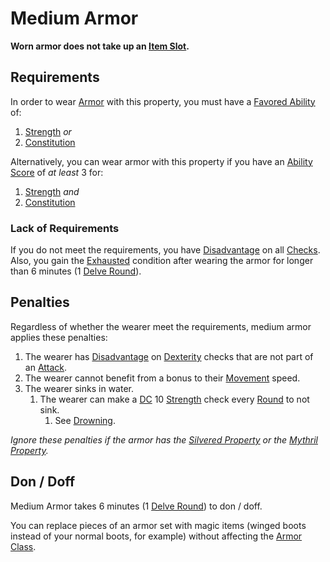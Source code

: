 # Medium Armor

**Worn armor does not take up an [Item Slot](../../Player%20Characters/Derived%20Statistics/Item%20Slot.md).**

## Requirements

In order to wear [Armor](../Armor/Armor.md) with this property, you must have a [Favored Ability](../../Player%20Characters/Backgrounds/Favored%20Ability.md) of:

1. [Strength](../../Player%20Characters/The%20Ability%20Scores/Strength.md) *or*
2. [Constitution](../../Player%20Characters/The%20Ability%20Scores/Constitution.md)

Alternatively, you can wear armor with this property if you have an [Ability Score](../../Player%20Characters/The%20Ability%20Scores/Ability%20Scores.md) of *at least* 3 for:

1. [Strength](../../Player%20Characters/The%20Ability%20Scores/Strength.md) *and*
2. [Constitution](../../Player%20Characters/The%20Ability%20Scores/Constitution.md)

### Lack of Requirements

If you do not meet the requirements, you have [Disadvantage](../../Game%20Procedures/Die%20Rolling%20Mechanics/Disadvantage.md) on all [Checks](../../Game%20Procedures/Core%20Procedures/Check.md). Also, you gain the [Exhausted](../../Game%20Procedures/Conditions/Exhausted.md) condition after wearing the armor for longer than 6 minutes (1 [Delve Round](../../Game%20Procedures/Core%20Procedures/Round.md#Delve%20Round)).

## Penalties

Regardless of whether the wearer meet the requirements, medium armor applies these penalties:

1. The wearer has [Disadvantage](../../Game%20Procedures/Die%20Rolling%20Mechanics/Disadvantage.md) on [Dexterity](../../Player%20Characters/The%20Ability%20Scores/Dexterity.md) checks that are not part of an [Attack](../../Game%20Procedures/Combat/Attack.md).
2. The wearer cannot benefit from a bonus to their [Movement](../../Game%20Procedures/Combat/Movement.md) speed.
3. The wearer sinks in water.
	1. The wearer can make a [DC](../../Game%20Procedures/Core%20Procedures/DC.md) 10 [Strength](../../Player%20Characters/The%20Ability%20Scores/Strength.md) check every [Round](../../Game%20Procedures/Core%20Procedures/Round.md) to not sink.
		1. See [Drowning](../../Game%20Procedures/Hazards/Elemental%20Hazards.md#Drowning).

*Ignore these penalties if the armor has the [Silvered Property](../Material%20Properties/Silvered%20Property.md) or the [Mythril Property](../Material%20Properties/Mythril%20Property.md).*

## Don / Doff

Medium Armor takes 6 minutes (1 [Delve Round](../../Game%20Procedures/Core%20Procedures/Round.md#Delve%20Round)) to don / doff.

You can replace pieces of an armor set with magic items (winged boots instead of your normal boots, for example) without affecting the [Armor Class](../../Player%20Characters/Derived%20Statistics/Armor%20Class.md).
